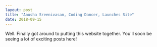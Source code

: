 ```yaml
---
layout: post
title: "Anusha Sreenivasan, Coding Dancer, Launches Site"
date: 2018-09-15
---
```


Well. Finally got around to putting this website together. You'll soon be seeing a lot of exciting posts here!

